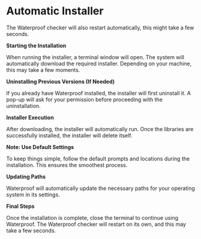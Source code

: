 # Automatic Installer

The Waterproof checker will also restart automatically, this might take a few seconds.

**Starting the Installation**

When running the installer, a terminal window will open. The system will automatically download the required installer. Depending on your machine, this may take a few moments.

**Uninstalling Previous Versions (If Needed)**

If you already have Waterproof installed, the installer will first uninstall it. A pop-up will ask for your permission before proceeding with the uninstallation.

**Installer Execution**

After downloading, the installer will automatically run. Once the libraries are successfully installed, the installer will delete itself.

**Note: Use Default Settings**

To keep things simple, follow the default prompts and locations during the installation. This ensures the smoothest process.

**Updating Paths**

Waterproof will automatically update the necessary paths for your operating system in its settings.

**Final Steps**

Once the installation is complete, close the terminal to continue using Waterproof. The Waterproof checker will restart on its own, and this may take a few seconds.